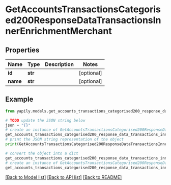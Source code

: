 # GetAccountsTransactionsCategorised200ResponseDataTransactionsInnerEnrichmentMerchant


## Properties

Name | Type | Description | Notes
------------ | ------------- | ------------- | -------------
**id** | **str** |  | [optional] 
**name** | **str** |  | [optional] 

## Example

```python
from yapily.models.get_accounts_transactions_categorised200_response_data_transactions_inner_enrichment_merchant import GetAccountsTransactionsCategorised200ResponseDataTransactionsInnerEnrichmentMerchant

# TODO update the JSON string below
json = "{}"
# create an instance of GetAccountsTransactionsCategorised200ResponseDataTransactionsInnerEnrichmentMerchant from a JSON string
get_accounts_transactions_categorised200_response_data_transactions_inner_enrichment_merchant_instance = GetAccountsTransactionsCategorised200ResponseDataTransactionsInnerEnrichmentMerchant.from_json(json)
# print the JSON string representation of the object
print(GetAccountsTransactionsCategorised200ResponseDataTransactionsInnerEnrichmentMerchant.to_json())

# convert the object into a dict
get_accounts_transactions_categorised200_response_data_transactions_inner_enrichment_merchant_dict = get_accounts_transactions_categorised200_response_data_transactions_inner_enrichment_merchant_instance.to_dict()
# create an instance of GetAccountsTransactionsCategorised200ResponseDataTransactionsInnerEnrichmentMerchant from a dict
get_accounts_transactions_categorised200_response_data_transactions_inner_enrichment_merchant_from_dict = GetAccountsTransactionsCategorised200ResponseDataTransactionsInnerEnrichmentMerchant.from_dict(get_accounts_transactions_categorised200_response_data_transactions_inner_enrichment_merchant_dict)
```
[[Back to Model list]](../README.md#documentation-for-models) [[Back to API list]](../README.md#documentation-for-api-endpoints) [[Back to README]](../README.md)


